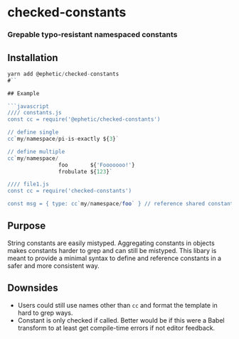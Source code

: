 # checked-constants

### Grepable typo-resistant namespaced constants

## Installation

```javascript
yarn add @ephetic/checked-constants
#``

## Example

```javascript
//// constants.js
const cc = require('@ephetic/checked-constants')

// define single
cc`my/namespace/pi-is-exactly ${3}`

// define multiple
cc`my/namespace/
                foo       ${'Fooooooo!'}
                frobulate ${123}`

//// file1.js
const cc = require('checked-constants')

const msg = { type: cc`my/namespace/foo` } // reference shared constant
```

## Purpose

String constants are easily mistyped. Aggregating constants in objects makes constants harder to
grep and can still be mistyped. This libary is meant to provide a minimal syntax to define and
reference constants in a safer and more consistent way.

## Downsides

* Users could still use names other than `cc` and format the template in hard to grep ways.
* Constant is only checked if called. Better would be if this were a Babel transform to at least get
  compile-time errors if not editor feedback.
